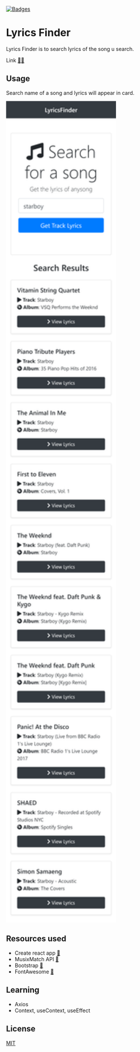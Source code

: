 [![Badges](https://img.shields.io/badge/TeamTanayJobChallenge-4-blue)](https://2020.teamtanay.jobchallenge.dev/)

# Lyrics Finder

Lyrics Finder is to search lyrics of the song u search.

Link [👨‍💻](https://m-lyricsfinder.netlify.app/)

## Usage

Search name of a song and lyrics will appear in card.

<img src="screenshot.png" alt="alt text" width="300px">

## Resources used

- Create react app [🔗](https://reactjs.org/docs/create-a-new-react-app.html)
- MusixMatch API [🔗](https://developer.musixmatch.com/)
- Bootstrap [🔗](https://getbootstrap.com/)
- FontAwesome [🔗](https://fontawesome.com/)

## Learning

- Axios
- Context, useContext, useEffect

## License

[MIT](https://choosealicense.com/licenses/mit/)
